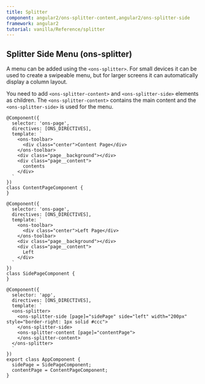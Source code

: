 ```yaml
---
title: Splitter
component: angular2/ons-splitter-content,angular2/ons-splitter-side
framework: angular2
tutorial: vanilla/Reference/splitter
---
```


## Splitter Side Menu (ons-splitter)

A menu can be added using the `<ons-splitter>`. For small devices it can be used to create a swipeable menu, but for larger screens it can automatically display a column layout.

You need to add `<ons-splitter-content>` and `<ons-splitter-side>` elements as children. The `<ons-splitter-content>` contains the main content and the `<ons-splitter-side>` is used for the menu.

```
@Component({
  selector: 'ons-page',
  directives: [ONS_DIRECTIVES],
  template: `
    <ons-toolbar>
      <div class="center">Content Page</div> 
    </ons-toolbar>
    <div class="page__background"></div>
    <div class="page__content">
      contents
    </div>
  `
})
class ContentPageComponent {
}

@Component({
  selector: 'ons-page',
  directives: [ONS_DIRECTIVES],
  template: `
    <ons-toolbar>
      <div class="center">Left Page</div> 
    </ons-toolbar>
    <div class="page__background"></div>
    <div class="page__content">
      Left
    </div>
  `
})
class SidePageComponent {
}

@Component({
  selector: 'app',
  directives: [ONS_DIRECTIVES],
  template: `
  <ons-splitter>
    <ons-splitter-side [page]="sidePage" side="left" width="200px" style="border-right: 1px solid #ccc">
    </ons-splitter-side>
    <ons-splitter-content [page]="contentPage">
    </ons-splitter-content>
  </ons-splitter>
  `
})
export class AppComponent {
  sidePage = SidePageComponent;
  contentPage = ContentPageComponent;
}
```